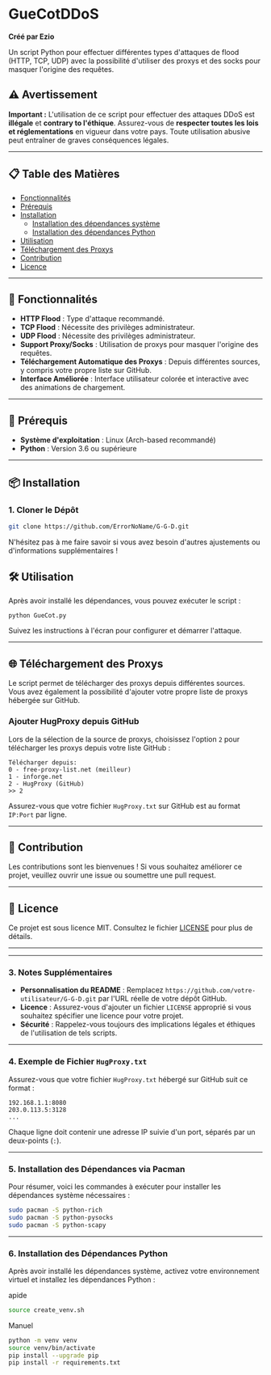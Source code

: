 # GueCotDDoS

**Créé par Ezio**

Un script Python pour effectuer différentes types d'attaques de flood (HTTP, TCP, UDP) avec la possibilité d'utiliser des proxys et des socks pour masquer l'origine des requêtes.

## ⚠️ Avertissement

**Important :** L'utilisation de ce script pour effectuer des attaques DDoS est **illégale** et **contrary to l'éthique**. Assurez-vous de **respecter toutes les lois et réglementations** en vigueur dans votre pays. Toute utilisation abusive peut entraîner de graves conséquences légales.

---

## 📋 Table des Matières

- [Fonctionnalités](#fonctionnalités)
- [Prérequis](#prérequis)
- [Installation](#installation)
  - [Installation des dépendances système](#installation-des-dépendances-système)
  - [Installation des dépendances Python](#installation-des-dépendances-python)
- [Utilisation](#utilisation)
- [Téléchargement des Proxys](#téléchargement-des-proxys)
- [Contribution](#contribution)
- [Licence](#licence)

---

## 🚀 Fonctionnalités

- **HTTP Flood** : Type d'attaque recommandé.
- **TCP Flood** : Nécessite des privilèges administrateur.
- **UDP Flood** : Nécessite des privilèges administrateur.
- **Support Proxy/Socks** : Utilisation de proxys pour masquer l'origine des requêtes.
- **Téléchargement Automatique des Proxys** : Depuis différentes sources, y compris votre propre liste sur GitHub.
- **Interface Améliorée** : Interface utilisateur colorée et interactive avec des animations de chargement.

---

## 🔧 Prérequis

- **Système d'exploitation** : Linux (Arch-based recommandé)
- **Python** : Version 3.6 ou supérieure

---

## 📦 Installation

### 1. Cloner le Dépôt

```bash
git clone https://github.com/ErrorNoName/G-G-D.git
```

N'hésitez pas à me faire savoir si vous avez besoin d'autres ajustements ou d'informations supplémentaires !
## 🛠️ Utilisation

Après avoir installé les dépendances, vous pouvez exécuter le script :

```bash
python GueCot.py
```

Suivez les instructions à l'écran pour configurer et démarrer l'attaque.

---

## 🌐 Téléchargement des Proxys

Le script permet de télécharger des proxys depuis différentes sources. Vous avez également la possibilité d'ajouter votre propre liste de proxys hébergée sur GitHub.

### Ajouter HugProxy depuis GitHub

Lors de la sélection de la source de proxys, choisissez l'option `2` pour télécharger les proxys depuis votre liste GitHub :

```
Télécharger depuis:
0 - free-proxy-list.net (meilleur)
1 - inforge.net
2 - HugProxy (GitHub)
>> 2
```

Assurez-vous que votre fichier `HugProxy.txt` sur GitHub est au format `IP:Port` par ligne.

---

## 🤝 Contribution

Les contributions sont les bienvenues ! Si vous souhaitez améliorer ce projet, veuillez ouvrir une issue ou soumettre une pull request.

---

## 📜 Licence

Ce projet est sous licence MIT. Consultez le fichier [LICENSE](LICENSE) pour plus de détails.

---

---

### 3. Notes Supplémentaires

- **Personnalisation du README** : Remplacez `https://github.com/votre-utilisateur/G-G-D.git` par l'URL réelle de votre dépôt GitHub.
- **Licence** : Assurez-vous d'ajouter un fichier `LICENSE` approprié si vous souhaitez spécifier une licence pour votre projet.
- **Sécurité** : Rappelez-vous toujours des implications légales et éthiques de l'utilisation de tels scripts.

---

### 4. Exemple de Fichier `HugProxy.txt`

Assurez-vous que votre fichier `HugProxy.txt` hébergé sur GitHub suit ce format :

```plaintext
192.168.1.1:8080
203.0.113.5:3128
...
```

Chaque ligne doit contenir une adresse IP suivie d'un port, séparés par un deux-points (`:`).

---

### 5. Installation des Dépendances via Pacman

Pour résumer, voici les commandes à exécuter pour installer les dépendances système nécessaires :

```bash
sudo pacman -S python-rich
sudo pacman -S python-pysocks
sudo pacman -S python-scapy
```

---

### 6. Installation des Dépendances Python

Après avoir installé les dépendances système, activez votre environnement virtuel et installez les dépendances Python :

apide
 ```bash
source create_venv.sh
```
Manuel
```bash
python -m venv venv
source venv/bin/activate
pip install --upgrade pip
pip install -r requirements.txt
```
